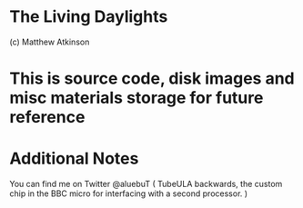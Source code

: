 # The Living Daylights

(c) Matthew Atkinson

# This is source code, disk images and misc materials storage for future reference

# Additional Notes

You can find me on Twitter @aluebuT ( TubeULA backwards, the custom chip in the BBC micro for interfacing with a second processor. )
